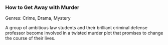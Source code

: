 ### How to Get Away with Murder

Genres: Crime, Drama, Mystery

A group of ambitious law students and their brilliant criminal defense professor become involved in a twisted murder plot that promises to change the course of their lives.

